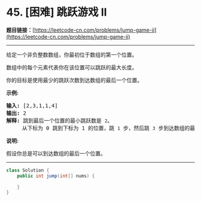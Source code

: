 # 45. [困难] 跳跃游戏 II

**题目链接：**[https://leetcode-cn.com/problems/jump-game-ii](https://leetcode-cn.com/problems/jump-game-ii)

---

<div class="content__1Y2H">
 <div class="notranslate">
  <p>给定一个非负整数数组，你最初位于数组的第一个位置。</p> 
  <p>数组中的每个元素代表你在该位置可以跳跃的最大长度。</p> 
  <p>你的目标是使用最少的跳跃次数到达数组的最后一个位置。</p> 
  <p><strong>示例:</strong></p> 
  <pre class="language-text"><strong>输入:</strong> [2,3,1,1,4]
<strong>输出:</strong> 2
<strong>解释:</strong> 跳到最后一个位置的最小跳跃数是 <code>2</code>。
&nbsp;    从下标为 0 跳到下标为 1 的位置，跳&nbsp;<code>1</code>&nbsp;步，然后跳&nbsp;<code>3</code>&nbsp;步到达数组的最后一个位置。
</pre> 
  <p><strong>说明:</strong></p> 
  <p>假设你总是可以到达数组的最后一个位置。</p> 
 </div>
</div>

---

```java
class Solution {
    public int jump(int[] nums) {
        
    }
}
```